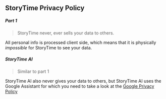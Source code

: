 ## StoryTime Privacy Policy
##### Part 1
> StoryTime never, ever sells your data to others.

All personal info is processed client side, which means that it is physically *impossible* for StoryTime to see your data.

##### StoryTime AI
> Similar to part 1

StoryTime AI also never gives your data to others, but StoryTime AI uses the Google Assistant for which you need to take a look at the [Google Privacy Policy](https://policies.google.com/privacy?hl=en-US)
